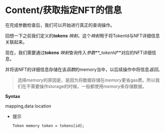 # Content/**获取指定NFT的信息**

在完成参数检查后，我们可以开始进行真正的查询操作。

回想一下之前我们定义的***tokens** 映射*。这个*映射*用于将TokenId与NFT详细信息关联起来。

现在，我们需要通过***tokens** 映射*查询传入*参数**_tokenId***对应的NFT详细信息。

并将该NFT的详细信息存储在该*函数*的memory当中，以后续操作中将信息*返回*。

> 选择*memory*的原因是，是因为将数据存储在*memory*更省gas费。所以我们在不需要操作storage的时候，一般都使用*memory*来存储数据。
> 

**Syntax**

mapping,data location

- 提示
    ```
    Token memory token = tokens[id];
    ```